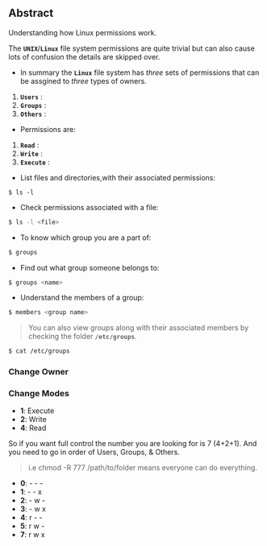 
## Abstract
Understanding how Linux permissions work.


The **`UNIX`**/**`Linux`** file system permissions are quite trivial but can also cause lots of confusion the details are skipped over.
- In summary the **`Linux`** file system has *three* sets of permissions that can be assgined to *three* types of owners.
1. **`Users`** :
2. **`Groups`** :
3. **`Others`** :
- Permissions are:
1. **`Read`** :
2. **`Write`** :
3. **`Execute`** : 

- List files and directories,with their associated permissions:
```
$ ls -l 
```
- Check permissions associated with a file:
```bash
$ ls -l <file>
```
-  To know which group you are a part of:
```bash
$ groups 
```
- Find out what group someone belongs to:
```bash
$ groups <name>
```
- Understand the members of a group:
```bash
$ members <group name>
```
> You can also view groups along with their associated members by checking the folder **`/etc/groups`**.
```bash
$ cat /etc/groups
```

### Change Owner

### Change Modes


- **1**: Execute
- **2**: Write
- **4**: Read

So if you want full control the number you are looking for is 7 (4+2+1).
And you need to go in order of Users, Groups, & Others.
> i.e chmod -R 777 /path/to/folder means everyone can do everything.
- **0**: - - -
- **1**: - - x
- **2**: - w - 
- **3**: - w x
- **4**: r - - 
- **5**: r w -
- **7**: r w x


 


